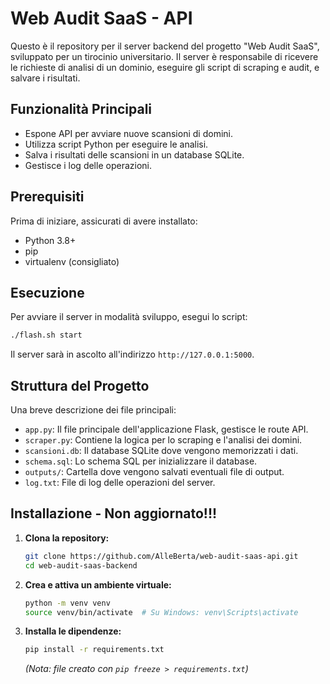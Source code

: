 # Web Audit SaaS - API

Questo è il repository per il server backend del progetto "Web Audit SaaS", sviluppato per un tirocinio universitario. Il server è responsabile di ricevere le richieste di analisi di un dominio, eseguire gli script di scraping e audit, e salvare i risultati.

## Funzionalità Principali

- Espone API per avviare nuove scansioni di domini.
- Utilizza script Python per eseguire le analisi.
- Salva i risultati delle scansioni in un database SQLite.
- Gestisce i log delle operazioni.

## Prerequisiti

Prima di iniziare, assicurati di avere installato:

- Python 3.8+
- pip
- virtualenv (consigliato)

## Esecuzione

Per avviare il server in modalità sviluppo, esegui lo script:

```bash
./flash.sh start
```

Il server sarà in ascolto all'indirizzo `http://127.0.0.1:5000`.

## Struttura del Progetto

Una breve descrizione dei file principali:

- `app.py`: Il file principale dell'applicazione Flask, gestisce le route API.
- `scraper.py`: Contiene la logica per lo scraping e l'analisi dei domini.
- `scansioni.db`: Il database SQLite dove vengono memorizzati i dati.
- `schema.sql`: Lo schema SQL per inizializzare il database.
- `outputs/`: Cartella dove vengono salvati eventuali file di output.
- `log.txt`: File di log delle operazioni del server.

## Installazione - Non aggiornato!!!

1.  **Clona la repository:**

    ```bash
    git clone https://github.com/AlleBerta/web-audit-saas-api.git
    cd web-audit-saas-backend
    ```

2.  **Crea e attiva un ambiente virtuale:**

    ```bash
    python -m venv venv
    source venv/bin/activate  # Su Windows: venv\Scripts\activate
    ```

3.  **Installa le dipendenze:**

    ```bash
    pip install -r requirements.txt
    ```

    _(Nota: file creato con `pip freeze > requirements.txt`)_

<!-- 4.  **Inizializza il database:**
    ```bash
    # Istruzioni per creare il db usando schema.sql
    # Esempio: sqlite3 scansioni.db < schema.sql
    ``` -->
